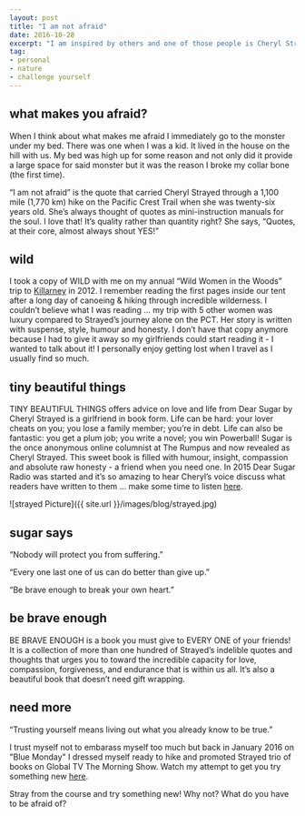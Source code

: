 ```yaml
---
layout: post
title: "I am not afraid"
date: 2016-10-28
excerpt: "I am inspired by others and one of those people is Cheryl Strayed."
tag:
- personal
- nature
- challenge yourself
---
```


## what makes you afraid?

When I think about what makes me afraid I immediately go to the monster under my bed. There was one when I was a kid. It lived in the house on the hill with us. My bed was high up for some reason and not only did it provide a large space for said monster but it was the reason I broke my collar bone (the first time).

“I am not afraid” is the quote that carried Cheryl Strayed through a 1,100 mile (1,770 km) hike on the Pacific Crest Trail when she was twenty-six years old.  She’s always thought of quotes as mini-instruction manuals for the soul.  I love that!  It’s quality rather than quantity right? She says, “Quotes, at their core, almost always shout YES!”

## wild

I took a copy of WILD with me on my annual “Wild Women in the Woods” trip to [Killarney](https://www.ontarioparks.com/park/killarney) in 2012.  I remember reading the first pages inside our tent after a long day of canoeing & hiking through incredible wilderness.  I couldn’t believe what I was reading … my trip with 5 other women was luxury compared to Strayed’s journey alone on the PCT.  Her story is written with suspense, style, humour and honesty. I don’t have that copy anymore because I had to give it away so my girlfriends could start reading it - I wanted to talk about it! I personally enjoy getting lost when I travel as I usually find so much.

## tiny beautiful things

TINY BEAUTIFUL THINGS offers advice on love and life from Dear Sugar by Cheryl Strayed is a girlfriend in book form. Life can be hard: your lover cheats on you; you lose a family member; you’re in debt. Life can also be fantastic: you get a plum job; you write a novel; you win Powerball!   Sugar is the once anonymous online columnist at The Rumpus and now revealed as Cheryl Strayed. This sweet book is filled with humour, insight, compassion and absolute raw honesty - a friend when you need one. In 2015 Dear Sugar Radio was started and it’s so amazing to hear Cheryl’s voice discuss what readers have written to them … make some time to listen [here](http://www.wbur.org/dearsugar).

![strayed Picture]({{ site.url }}/images/blog/strayed.jpg)

## sugar says

“Nobody will protect you from suffering.”

“Every one last one of us can do better than give up.”

“Be brave enough to break your own heart.”

## be brave enough

BE BRAVE ENOUGH is a book you must give to EVERY ONE of your friends! It is a collection of more than one hundred of Strayed’s indelible quotes and thoughts that urges you to toward the incredible capacity for love, compassion, forgiveness, and endurance that is within us all. It’s also a beautiful book that doesn’t need gift wrapping.

## need more

“Trusting yourself means living out what you already know to be true.”

I trust myself not to embarass myself too much but back in January 2016 on "Blue Monday" I dressed myself ready to hike and promoted Strayed trio of books on Global TV The Morning Show. Watch my attempt to get you try something new [here](http://globalnews.ca/video/2460317/tms-book-club-11%20).

Stray from the course and try something new!  Why not? What do you have to be afraid of?
